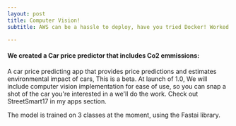 ```yaml
---
layout: post
title: Computer Vision!
subtitle: AWS can be a hassle to deploy, have you tried Docker! Worked for me like a charm.

---
```



#### We created a Car price predictor that includes Co2 emmissions:
A car price predicting app that provides price predictions and estimates environmental impact of cars, This is a beta. 
At launch of 1.0,
We will include computer vision implementation for ease of use, so you can snap a shot of the car you're interested in a we'll 
do the work. Check out StreetSmart17 in my apps section. 

The model is trained on 3 classes at the moment, using the Fastai library. 




